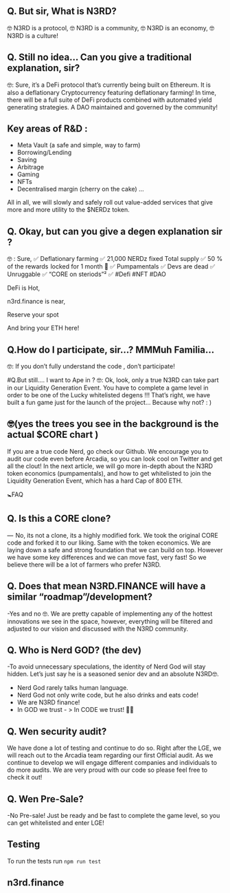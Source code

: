 ## Q. But sir, What is N3RD?

🤓 N3RD is a protocol,
🤓 N3RD is a community,
🤓 N3RD is an economy,
🤓 N3RD is a culture!

## Q. Still no idea… Can you give a traditional explanation, sir?

🤓: Sure, it’s a DeFi protocol that’s currently being built on Ethereum. It is also a deflationary Cryptocurrency featuring deflationary farming!
In time, there will be a full suite of DeFi products combined with automated yield generating strategies. A DAO maintained and governed by the community!

## Key areas of R&D :

- Meta Vault (a safe and simple, way to farm)
- Borrowing/Lending
- Saving
- Arbitrage
- Gaming
- NFTs
- Decentralised margin (cherry on the cake) …

All in all, we will slowly and safely roll out value-added services that give more and more utility to the \$NERDz token.

## Q. Okay, but can you give a degen explanation sir ?

🤓 : Sure,
✅ Deflationary farming
✅ 21,000 NERDz fixed Total supply
✅ 50 % of the rewards  locked for 1 month 🚀
✅ Pumpamentals
✅ Devs are dead
✅ Unruggable
✅ “CORE on steriods”²
✅ #Defi #NFT #DAO

DeFi is Hot,

n3rd.finance is near,

Reserve your spot

And bring your ETH here!

## Q.How do I participate, sir…? MMMuh Familia…

🤓: If you don’t fully understand the code , don’t participate!

#Q.But still…. I want to Ape in ?
🤓: Ok, look, only a true N3RD can take part in our Liquidity Generation Event.
You have to complete a game level in order to be one of the Lucky whitelisted degens !!!
That’s right, we have built a fun game just for the launch of the project… Because why not? : )

## 🤓(yes the trees you see in the background is the actual \$CORE chart )

If you are a true code Nerd, go check our Github.
We encourage you to audit our code even before Arcadia, so you can look cool on Twitter and get all the clout!
In the next article, we will go more in-depth about the N3RD token economics (pumpamentals), and how to get whitelisted to join the Liquidity Generation Event, which has a hard Cap of 800 ETH.

🚼FAQ

## Q. Is this a CORE clone?

—  No, its not a clone, its a highly modified fork.
We took the original CORE code and forked it to our liking. Same with the token economics. We are laying down a safe and strong foundation that we can build on top.
However we have some key differences and we can move fast, very fast! So we believe there will be a lot of farmers who prefer N3RD.

## Q. Does that mean N3RD.FINANCE will have a similar “roadmap”/development?

-Yes and no 🤓. We are pretty capable of implementing any of the hottest innovations we see in the space, however, everything will be filtered and adjusted to our vision and discussed with the N3RD community.

## Q. Who is Nerd GOD? (the dev)

-To avoid unnecessary speculations, the identity of Nerd God will stay hidden. Let’s just say he is a seasoned senior dev and an absolute N3RD🤓.

- Nerd God rarely talks human language.
- Nerd God not only write code, but he also drinks and eats code!
- We are N3RD finance!
- In GOD we trust - > In CODE we trust! 🙌🤓

## Q. Wen security audit?

We have done a lot of testing and continue to do so. Right after the LGE, we will reach out to the Arcadia team regarding our first Official audit. As we continue to develop we will engage different companies and individuals to do more audits.
We are very proud with our code so please feel free to check it out!

## Q. Wen Pre-Sale?

-No Pre-sale! Just be ready and be fast to complete the game level, so you can get whitelisted and enter LGE!

## Testing

To run the tests run
`npm run test`

## n3rd.finance
